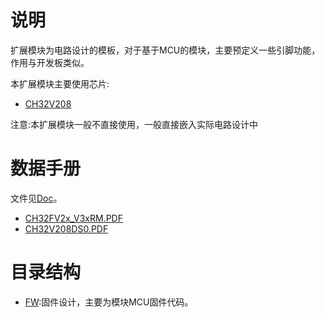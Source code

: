 # 说明

扩展模块为电路设计的模板，对于基于MCU的模块，主要预定义一些引脚功能，作用与开发板类似。

本扩展模块主要使用芯片:

- [CH32V208](https://www.wch.cn/products/CH32V208.html)

注意:本扩展模块一般不直接使用，一般直接嵌入实际电路设计中

# 数据手册

文件见[Doc](Doc)。

- [CH32FV2x_V3xRM.PDF](Doc/CH32FV2x_V3xRM.PDF)
- [CH32V208DS0.PDF](Doc/CH32V208DS0.PDF)

# 目录结构

- [FW](FW):固件设计，主要为模块MCU固件代码。